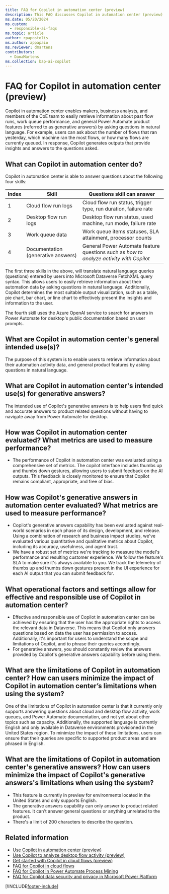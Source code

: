 ```yaml
---
title: FAQ for Copilot in automation center (preview)
description: This FAQ discusses Copilot in automation center (preview) and the key considerations for making use of this technology responsibly.
ms.date: 05/20/2024
ms.custom: 
  - responsible-ai-faqs
ms.topic: article
author: rpapostolis
ms.author: appapaio
ms.reviewer: dmartens
contributors:
  - DanaMartens
ms.collection: bap-ai-copilot
---
```


# FAQ for Copilot in automation center (preview)

Copilot in automation center enables makers, business analysts, and members of the CoE team to easily retrieve information about past flow runs, work queue performance, and general Power Automate product features (referred to as generative answers) by asking questions in natural language. For example, users can ask about the number of flows that ran yesterday, which machine ran the most flows, or how many flows are currently queued. In response, Copilot generates outputs that provide insights and answers to the questions asked.

## What can Copilot in automation center do?

Copilot in automation center is able to answer questions about the following four skills:

| Index | Skill | Questions skill can answer|
|---|---|---|
| 1 | Cloud flow run logs | Cloud flow run status, trigger type, run duration, failure rate |
| 2 | Desktop flow run logs | Desktop flow run status, used machine, run mode, failure rate |
| 3 | Work queue data | Work queue items statuses, SLA attainment, processor counts |
| 4 | Documentation (generative answers) | General Power Automate feature questions such as *how to analyze activity with Copilot* |

The first three skills in the above, will translate natural language queries (questions) entered by users into Microsoft Dataverse FetchXML query syntax. This allows users to easily retrieve information about their automation data by asking questions in natural language. Additionally, Copilot determines the most suitable output visualization, such as a table, pie chart, bar chart, or line chart to effectively present the insights and information to the user.

The fourth skill uses the Azure OpenAI service to search for answers in Power Automate for desktop's public documentation based on user prompts.

## What are Copilot in automation center's general intended use(s)?

The purpose of this system is to enable users to retrieve information about their automation activity data, and general product features by asking questions in natural language.

## What are Copilot in automation center's intended use(s) for generative answers?

The intended use of Copilot's generative answers is to help users find quick and accurate answers to product related questions without having to navigate away from Power Automate for desktop.

## How was Copilot in automation center evaluated? What metrics are used to measure performance?

- The performance of Copilot in automation center was evaluated using a comprehensive set of metrics. The copilot interface includes thumbs up and thumbs down gestures, allowing users to submit feedback on the AI outputs. This feedback is closely monitored to ensure that Copilot remains compliant, appropriate, and free of bias.

## How was Copilot's generative answers in automation center evaluated? What metrics are used to measure performance?

- Copilot's generative answers capability has been evaluated against real-world scenarios in each phase of its design, development, and release. Using a combination of research and business impact studies, we've evaluated various quantitative and qualitative metrics about Copilot, including its accuracy, usefulness, and agent trust.
- We have a robust set of metrics we're tracking to measure the model's performance and resulting customer experience. We follow the feature's SLA to make sure it's always available to you. We track the telemetry of thumbs up and thumbs down gestures present in the UI experience for each AI output that you can submit feedback for.

## What operational factors and settings allow for effective and responsible use of Copilot in automation center?

- Effective and responsible use of Copilot in automation center can be achieved by ensuring that the user has the appropriate rights to access the relevant data in Dataverse. This means that Copilot only answers questions based on data the user has permission to access. Additionally, it's important for users to understand the scope and limitations of Copilot, and to phrase their queries accordingly.
- For generative answers, you should constantly review the answers provided by Copilot's generative answers capability before using them.

## What are the limitations of Copilot in automation center? How can users minimize the impact of Copilot in automation center’s limitations when using the system?

One of the limitations of Copilot in automation center is that it currently only supports answering questions about cloud and desktop flow activity, work queues, and Power Automate documentation, and not yet about other topics such as capacity. Additionally, the supported language is currently English and only available in Dataverse environments provisioned in the United States region. To minimize the impact of these limitations, users can ensure that their queries are specific to supported product areas and are phrased in English.

## What are the limitations of Copilot in automation center's generative answers? How can users minimize the impact of Copilot's generative answers's limitations when using the system?
  
- This feature is currently in preview for environments located in the United States and only supports English.
- The generative answers capability can only answer to product related features. It can't answer general questions or anything unrelated to the product.
- There's a limit of 200 characters to describe the question.

## Related information

- [Use Copilot in automation center (preview)](automation-center-copilot.md)
- [Use Copilot to analyze desktop flow activity (preview)](./desktop-flows/use-copilot-to-analyze-desktopflow-activity.md)
- [Get started with Copilot in cloud flows (preview)](get-started-with-copilot.md)
- [FAQ for Copilot in cloud flows](faqs-copilot.md)
- [FAQ for Copilot in Power Automate Process Mining](faqs-copilot-in-process-mining.md)
- [FAQ for Copilot data security and privacy in Microsoft Power Platform](/power-platform/faqs-copilot-data-security-privacy)

[!INCLUDE[footer-include](./includes/footer-banner.md)]
